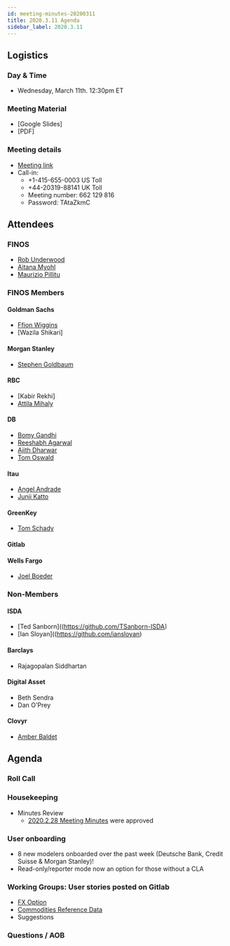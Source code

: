```yaml
---
id: meeting-minutes-20200311
title: 2020.3.11 Agenda
sidebar_label: 2020.3.11
---
```


## Logistics 
### Day & Time
* Wednesday, March 11th. 12:30pm ET

### Meeting Material
* [Google Slides]
* [PDF]

### Meeting details

* [Meeting link](https://finos.webex.com/finos/j.php?MTID=m9faeb59f9167a188a0cde9a2209b9447)
* Call-in: 
    * +1-415-655-0003 US Toll
    * +44-20319-88141 UK Toll
    * Meeting number: 662 129 816
    * Password: TAtaZkmC

## Attendees 
### FINOS
* [Rob Underwood](https://github.com/brooklynrob)
* [Aitana Myohl](https://github.com/aitana16)
* [Maurizio Pillitu](https://github.com/maoo)

### FINOS Members
#### Goldman Sachs
* [Ffion Wiggins](https://github.com/ffionwiggins)
* [Wazila Shikari]

#### Morgan Stanley
* [Stephen Goldbaum](https://github.com/stephengoldbaum)

#### RBC
* [Kabir Rekhi]
* [Attila Mihaly](https://github.com/AttilaMihaly) 

####  DB
* [Bomy Gandhi](https://github.com/bodhi-1)
* [Reeshabh Agarwal](https://github.com/reesh-a)
* [Ajith Dharwar](https://github.com/aj73)
* [Tom Oswald](https://github.com/toswald2)

#### Itau
* [Angel Andrade](https://github.com/asorane)
* [Junji Katto](https://github.com/junjikatto)

#### GreenKey
* [Tom Schady](https://github.com/tschady)

#### Gitlab

#### Wells Fargo
* [Joel Boeder](https://github.com/joelebwf)


### Non-Members
#### ISDA
* [Ted Sanborn]((https://github.com/TSanborn-ISDA)
* [Ian Sloyan]((https://github.com/iansloyan)

#### Barclays
* Rajagopalan Siddhartan

#### Digital Asset
* Beth Sendra
* Dan O'Prey

#### Clovyr
* [Amber Baldet](https://github.com/amberella)


## Agenda

### Roll Call

### Housekeeping
* Minutes Review
    * [2020.2.28 Meeting Minutes](https://github.com/finos/alloy/blob/master/meeting-minutes/2020.2.28-pilot-project-minutes.md) were approved

### User onboarding
* 8 new modelers onboarded over the past week (Deutsche Bank, Credit Suisse & Morgan Stanley)!
* Read-only/reporter mode now an option for those without a CLA

### Working Groups: User stories posted on Gitlab
* [FX Option](https://gitlab.alloy.finos.org/alloy-pilot/cdm/issues)
* [Commodities Reference Data](https://gitlab.alloy.finos.org/alloy-pilot/cmlrefdata/issues/) 
* Suggestions

### Questions / AOB
